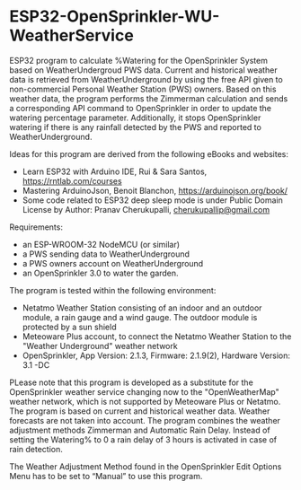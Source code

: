 # ESP32-OpenSprinkler-WU-WeatherService

ESP32 program to calculate %Watering for the OpenSprinkler System based on WeatherUndergroud PWS data.
Current and historical weather data is retrieved from WeatherUnderground by using the free API given to non-commercial Personal Weather Station (PWS) owners. Based on this weather data, the program performs the Zimmerman calculation and sends a corresponding API command to OpenSprinkler in order to update the watering percentage parameter. Additionally, it stops OpenSprinkler watering if there is any rainfall detected by the PWS and reported to WeatherUnderground.

Ideas for this program are derived from the following eBooks and websites:
 - Learn ESP32 with Arduino IDE, Rui & Sara Santos, https://rntlab.com/courses
 - Mastering ArduinoJson, Benoit Blanchon, https://arduinojson.org/book/
 - Some code related to ESP32 deep sleep mode is under Public Domain License by Author: Pranav Cherukupalli, cherukupallip@gmail.com

Requirements:
 - an ESP-WROOM-32 NodeMCU (or similar)
 - a PWS sending data to WeatherUnderground
 - a PWS owners account on WeatherUnderground
 - an OpenSprinkler 3.0 to water the garden.

The program is tested within the following environment:
 - Netatmo Weather Station consisting of an indoor and an outdoor module, a rain gauge and a wind gauge. The outdoor module is protected by a sun shield
 - Meteoware Plus account, to connect the Netatmo Weather Station to the "Weather Underground" weather network
 - OpenSprinkler, App Version: 2.1.3, Firmware: 2.1.9(2), Hardware Version: 3.1 -DC

PLease note that this program is developed as a substitute for the OpenSprinkler weather service changing now to the "OpenWeatherMap" weather network, which is not supported by Meteoware Plus or Netatmo. The program is based on current and historical weather data. Weather forecasts are not taken into account. The program combines the weather adjustment methods Zimmerman and Automatic Rain Delay. Instead of setting the Watering% to 0 a rain delay of 3 hours is activated in case of rain detection.

The Weather Adjustment Method found in the OpenSprinkler Edit Options Menu has to be set to “Manual” to use this program.
